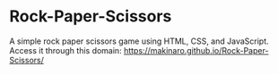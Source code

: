 # Rock-Paper-Scissors
A simple rock paper scissors game using HTML, CSS, and JavaScript. <br>
Access it through this domain: https://makinaro.github.io/Rock-Paper-Scissors/
